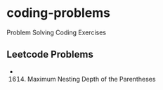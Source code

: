# coding-problems
Problem Solving Coding Exercises

## Leetcode Problems

- 1614. Maximum Nesting Depth of the Parentheses


